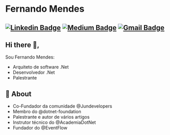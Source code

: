 # Fernando Mendes
[![Linkedin Badge](https://img.shields.io/badge/-Fernando-blue?style=flat-square&logo=Linkedin&logoColor=white&link=https://www.linkedin.com/in/fernando-abreu-mendes/)](https://www.linkedin.com/in/fernando-abreu-mendes/) [![Medium Badge](https://img.shields.io/badge/-@fernando.abreu-03a57a?style=flat-square&labelColor=000000&logo=Medium&link=https://medium.com/@fernando.abreu/)](https://medium.com/@fernando.abreu/)
[![Gmail Badge](https://img.shields.io/badge/-fernando.abreu@gmail.com-c14438?style=flat-square&logo=Gmail&logoColor=white&link=mailto:fernando.abreu1@gmail.com)](mailto:fernando.abreu@gmail.com)
---

## Hi there 👋,           
Sou Fernando Mendes:
- Arquiteto de software .Net
- Desenvolvedor .Net
- Palestrante  

## 🧐 About
- Co-Fundador da comunidade @Jundevelopers
- Membro do @dotnet-foundation
- Palestrante e autor de vários artigos
- Instrutor técnico do @AcademiaDotNet
- Fundador do @EventFlow
